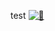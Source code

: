 test
[![🧪](https://github.com/ansible-community/ansible-test-gh-action/actions/workflows/test-action.yml/badge.svg)](https://github.com/ansible-community/ansible-test-gh-action/actions/workflows/test-action.yml)
